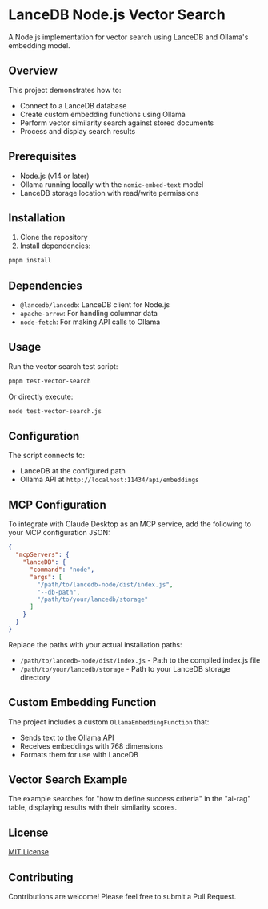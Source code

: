 # LanceDB Node.js Vector Search

A Node.js implementation for vector search using LanceDB and Ollama's embedding model.

## Overview

This project demonstrates how to:
- Connect to a LanceDB database
- Create custom embedding functions using Ollama
- Perform vector similarity search against stored documents
- Process and display search results

## Prerequisites

- Node.js (v14 or later)
- Ollama running locally with the `nomic-embed-text` model
- LanceDB storage location with read/write permissions

## Installation

1. Clone the repository
2. Install dependencies:

```bash
pnpm install
```

## Dependencies

- `@lancedb/lancedb`: LanceDB client for Node.js
- `apache-arrow`: For handling columnar data
- `node-fetch`: For making API calls to Ollama

## Usage

Run the vector search test script:

```bash
pnpm test-vector-search
```

Or directly execute:

```bash
node test-vector-search.js
```

## Configuration

The script connects to:
- LanceDB at the configured path
- Ollama API at `http://localhost:11434/api/embeddings`

## MCP Configuration

To integrate with Claude Desktop as an MCP service, add the following to your MCP configuration JSON:

```json
{
  "mcpServers": {
    "lanceDB": {
      "command": "node",
      "args": [
        "/path/to/lancedb-node/dist/index.js",
        "--db-path",
        "/path/to/your/lancedb/storage"
      ]
    }
  }
}
```

Replace the paths with your actual installation paths:
- `/path/to/lancedb-node/dist/index.js` - Path to the compiled index.js file
- `/path/to/your/lancedb/storage` - Path to your LanceDB storage directory

## Custom Embedding Function

The project includes a custom `OllamaEmbeddingFunction` that:
- Sends text to the Ollama API
- Receives embeddings with 768 dimensions
- Formats them for use with LanceDB

## Vector Search Example

The example searches for "how to define success criteria" in the "ai-rag" table, displaying results with their similarity scores.

## License

[MIT License](LICENSE)

## Contributing

Contributions are welcome! Please feel free to submit a Pull Request.